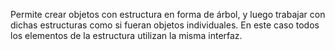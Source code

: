 Permite crear objetos con estructura en forma de árbol, y luego trabajar con dichas estructuras como si fueran objetos individuales. En este caso todos los elementos de la estructura utilizan la misma interfaz.